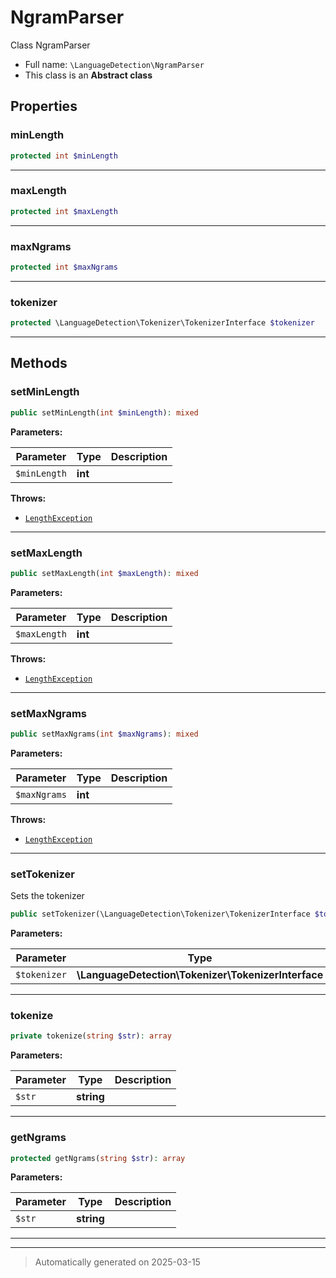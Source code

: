 
# NgramParser

Class NgramParser



* Full name: `\LanguageDetection\NgramParser`
* This class is an **Abstract class**



## Properties


### minLength



```php
protected int $minLength
```






***

### maxLength



```php
protected int $maxLength
```






***

### maxNgrams



```php
protected int $maxNgrams
```






***

### tokenizer



```php
protected \LanguageDetection\Tokenizer\TokenizerInterface $tokenizer
```






***

## Methods


### setMinLength



```php
public setMinLength(int $minLength): mixed
```








**Parameters:**

| Parameter | Type | Description |
|-----------|------|-------------|
| `$minLength` | **int** |  |




**Throws:**

- [`LengthException`](../LengthException.md)



***

### setMaxLength



```php
public setMaxLength(int $maxLength): mixed
```








**Parameters:**

| Parameter | Type | Description |
|-----------|------|-------------|
| `$maxLength` | **int** |  |




**Throws:**

- [`LengthException`](../LengthException.md)



***

### setMaxNgrams



```php
public setMaxNgrams(int $maxNgrams): mixed
```








**Parameters:**

| Parameter | Type | Description |
|-----------|------|-------------|
| `$maxNgrams` | **int** |  |




**Throws:**

- [`LengthException`](../LengthException.md)



***

### setTokenizer

Sets the tokenizer

```php
public setTokenizer(\LanguageDetection\Tokenizer\TokenizerInterface $tokenizer): mixed
```








**Parameters:**

| Parameter | Type | Description |
|-----------|------|-------------|
| `$tokenizer` | **\LanguageDetection\Tokenizer\TokenizerInterface** |  |





***

### tokenize



```php
private tokenize(string $str): array
```








**Parameters:**

| Parameter | Type | Description |
|-----------|------|-------------|
| `$str` | **string** |  |





***

### getNgrams



```php
protected getNgrams(string $str): array
```








**Parameters:**

| Parameter | Type | Description |
|-----------|------|-------------|
| `$str` | **string** |  |





***


***
> Automatically generated on 2025-03-15
